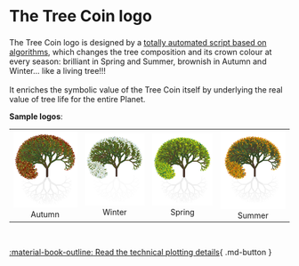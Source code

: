 # The Tree Coin<sup></sup> logo

The Tree Coin<sup></sup> logo is designed by a <a target="_blank" href="https://github.com/Tree-Coin/Logo">totally automated script based on algorithms</a>, which changes the tree composition and its crown colour at every season: brilliant in Spring and Summer, brownish in Autumn and Winter... like a living tree!!!

It enriches the symbolic value of the Tree Coin<sup></sup> itself by underlying the real value of tree life for the entire Planet.

**Sample logos**:
<table style="width: 100%; border: 0px none !important; pointer-events: none;">
  <tr>
    <td align="center">
      <img src="../../_img/autumn_500.png" title="Autumn" style="background: #fff;" /><br />Autumn
    </td>
    <td align="center">
      <img src="../../_img/winter_500.png" title="Winter" style="background: #fff;" /><br />Winter
    </td>
    <td align="center">
      <img src="../../_img/spring_500.png" title="Spring" style="background: #fff;" /><br />Spring
    </td>
    <td align="center">
      <img src="../../_img/summer_500.png" title="Summer" style="background: #fff;" /><br />Summer
    </td>
  </tr>
</table>

<br>

[:material-book-outline: Read the technical plotting details](../technical-plotting-details/){ .md-button }
